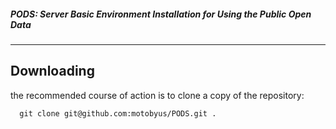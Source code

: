 ##### PODS: Server Basic Environment Installation for Using the Public Open Data
-------------------------


Downloading
----------

the recommended course of action is to clone a copy of the repository:

      git clone git@github.com:motobyus/PODS.git .


